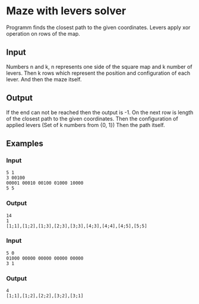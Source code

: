 # Maze with levers solver
Programm finds the closest path to the given coordinates. Levers apply xor operation on rows of the map.

## Input
Numbers n and k, n represents one side of the square map and k number of levers.
Then k rows which represent the position and configuration of each lever.
And then the maze itself.

## Output
If the end can not be reached then the output is -1.
On the next row is length of the closest path to the given coordinates.
Then the configuration of applied levers (Set of k numbers from {0, 1})
Then the path itself.

## Examples
### Input
```
5 1
3 00100
00001 00010 00100 01000 10000
5 5
```

### Output
```
14
1
[1;1],[1;2],[1;3],[2;3],[3;3],[4;3],[4;4],[4;5],[5;5]
```
### Input
```
5 0
01000 00000 00000 00000 00000
3 1
```

### Output
```
4
[1;1],[1;2],[2;2],[3;2],[3;1]
```